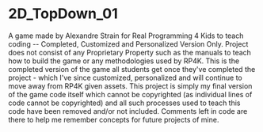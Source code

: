 # 2D_TopDown_01
A game made by Alexandre Strain for Real Programming 4 Kids to teach coding -- Completed, Customized and Personalized Version Only. Project does not consist of any Proprietary Property such as the manuals to teach how to build the game or any methodologies used by RP4K. This is the completed version of the game all students get once they've completed the project - which I've since customized, personalized and will continue to move away from RP4K given assets. This project is simply my final version of the game code itself which cannot be copyrighted (as individual lines of code cannot be copyrighted) and all such processes used to teach this code have been removed and/or not included. Comments left in code are there to help me remember concepts for future projects of mine.
